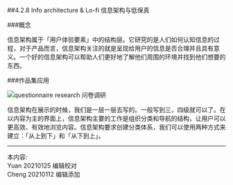 
##4.2.8 Info architecture & Lo-fi 信息架构与低保真

###概念

信息架构属于「用户体验要素」中的结构层。它研究的是人们如何认知信息的过程，对于产品而言，信息架构关注的就是呈现给用户的信息是否合理并且具有意义。一个好的信息架构可以帮助人们更好地了解他们周围的环境并找到他们想要的东西。


###作品集应用

![questionnaire research 问卷调研](http://kitpic.makebi.net/2021/social_14.jpg)

信息架构在展示的时候，我们是一层一层去写的。一般写到三，四级就可以了。在以内容为主的界面上，信息架构主要的工作是组织分类和导航的结构，让用户可以更高效、有效地浏览内容。信息架构要求创建分类体系，我们可以使用两种方式来建立：「从上到下」和「从下到上」。


---
本内容:    
Yuan 20210125 编辑校对  
Cheng 20210112 编辑添加
